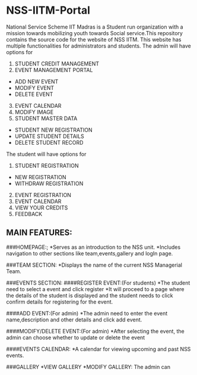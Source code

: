# NSS-IITM-Portal
National Service Scheme IIT Madras is a Student run organization with a mission towards mobilizing youth towards Social service.This repository contains the source code for the website of NSS IITM. This website has multiple functionalities for administrators and students.
The admin will have options for 
1. STUDENT CREDIT MANAGEMENT
2. EVENT MANAGEMENT PORTAL
  *	ADD NEW EVENT
  *	MODIFY EVENT
  *	DELETE EVENT
3. EVENT CALENDAR
4. MODIFY IMAGE
5. STUDENT MASTER DATA
*	STUDENT NEW REGISTRATION
*	UPDATE STUDENT DETAILS
*	DELETE STUDENT RECORD
  
The student will have options for
1. STUDENT REGISTRATION
*	NEW REGISTRATION
*	WITHDRAW REGISTRATION
2. EVENT REGISTRATION
3. EVENT CALENDAR
4. VIEW YOUR CREDITS
5. FEEDBACK

## MAIN FEATURES:

###HOMEPAGE:;
*Serves as an introduction to the NSS unit.
*Includes navigation to other sections like team,events,gallery and logIn page.

###TEAM SECTION:
*Displays the name of the current NSS Managerial Team.

###EVENTS SECTION:
####REGISTER EVENT:(For students)
*The student need to select a event and click register
*It will proceed to a page where the details of the student is displayed and the student needs to click confirm details for registering for the event.

####ADD EVENT:(For admin)
*The admin need to enter the event name,description and other details and click add event.

####MODIFY/DELETE EVENT:(For admin)
*After selecting the event, the admin can choose whether to update or delete the event

####EVENTS CALENDAR:
*A calendar for viewing upcoming and past NSS events.

###GALLERY
*VIEW GALLERY
*MODIFY GALLERY: The admin can 





